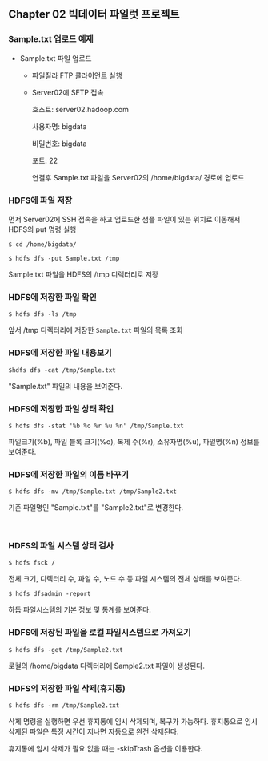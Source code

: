 ## Chapter 02 빅데이터 파일럿 프로젝트

### Sample.txt 업로드 예제

- Sample.txt 파일 업로드

  - 파일질라 FTP 클라이언트 실행

  - Server02에 SFTP 접속

    호스트: server02.hadoop.com

    사용자명: bigdata

    비밀번호: bigdata

    포트: 22

    연결후 Sample.txt 파일을 Server02의 /home/bigdata/ 경로에 업로드





### HDFS에 파일 저장

먼저 Server02에 SSH 접속을 하고 업로드한 샘플 파일이 있는 위치로 이동해서 HDFS의 put 명령 실행

`$ cd /home/bigdata/`

`$ hdfs dfs -put Sample.txt /tmp` 

Sample.txt 파일을 HDFS의 /tmp 디렉터리로 저장



### HDFS에 저장한 파일 확인

`$ hdfs dfs -ls /tmp`

앞서 /tmp 디렉터리에 저장한 `Sample.txt` 파일의 목록 조회



### HDFS에 저장한 파일 내용보기

`$hdfs dfs -cat /tmp/Sample.txt`

"Sample.txt" 파일의 내용을 보여준다.



### HDFS에 저장한 파일 상태 확인

`$ hdfs dfs -stat '%b %o %r %u %n' /tmp/Sample.txt`

파일크기(%b), 파일 블록 크기(%o), 복제 수(%r), 소유자명(%u), 파일명(%n) 정보를 보여준다.



### HDFS에 저장한 파일의 이름 바꾸기

`$ hdfs dfs -mv /tmp/Sample.txt /tmp/Sample2.txt`

기존 파일명인 "Sample.txt"를 "Sample2.txt"로 변경한다.

​	

### HDFS의 파일 시스템 상태 검사

`$ hdfs fsck /`

전체 크기, 디렉터리 수, 파일 수, 노드 수 등 파일 시스템의 전체 상태를 보여준다.

`$ hdfs dfsadmin -report`

하둡 파일시스템의 기본 정보 및 통계를 보여준다.



### HDFS에 저장된 파일을 로컬 파일시스템으로 가져오기

`$ hdfs dfs -get /tmp/Sample2.txt`

로컬의 /home/bigdata 디렉터리에 Sample2.txt 파일이 생성된다.



### HDFS의 저장한 파일 삭제(휴지통)

`$ hdfs dfs -rm /tmp/Sample2.txt`

삭제 명령을 실행하면 우선 휴지통에 임시 삭제되며, 복구가 가능하다. 휴지통으로 임시 삭제된 파일은 특정 시간이 지나면 자동으로 완전 삭제된다.

휴지통에 임시 삭제가 필요 없을 때는 -skipTrash 옵션을 이용한다.



